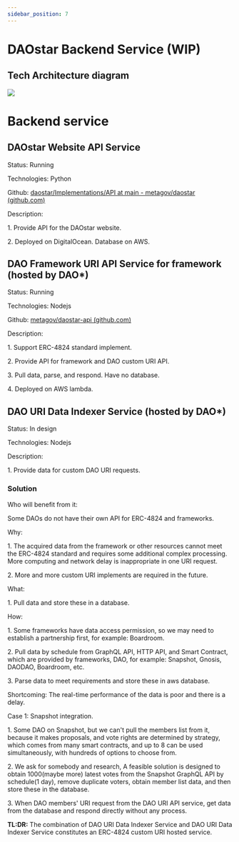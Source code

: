 ```yaml
---
sidebar_position: 7
---
```


# DAOstar Backend Service (WIP)

## Tech Architecture diagram

![](https://lh7-us.googleusercontent.com/KuSv4wynh7MJcRofPujyg2vPmvVf3fGlu0kv9KiBGH-j4RHALHiiGFO4TcpjEZDUbCa9G9sWEa3jYc9CduQk9ZOGF1mMyuFUyVRBfJrzA01TltRxWi38GLFvINdOnAt_asI4QGPfIog1UubeHN9YY5Q)

Backend service 
================

DAOstar Website API Service
---------------------------

Status: Running

Technologies: Python

Github: [daostar/Implementations/API at main - metagov/daostar (github.com)](https://github.com/metagov/daostar/tree/main/Implementations/API)

Description: 

1\. Provide API for the DAOstar website.

2\. Deployed on DigitalOcean. Database on AWS.

DAO Framework URI API Service for framework (hosted by DAO*)
------------------------------------------------------------

Status: Running

Technologies: Nodejs

Github: [metagov/daostar-api (github.com)](https://github.com/metagov/daostar-api)

Description: 

1\. Support ERC-4824 standard implement.

2\. Provide API for framework and DAO custom URI API.

3\. Pull data, parse, and respond. Have no database.

4\. Deployed on AWS lambda.

DAO URI Data Indexer Service (hosted by DAO*)
---------------------------------------------

Status: In design

Technologies: Nodejs

Description:

1\. Provide data for custom DAO URI requests.

### Solution

Who will benefit from it:

Some DAOs do not have their own API for ERC-4824 and frameworks.

Why: 

1\. The acquired data from the framework or other resources cannot meet the ERC-4824 standard and requires some additional complex processing. More computing and network delay is inappropriate in one URI request.

2\. More and more custom URI implements are required in the future.

What:

1\. Pull data and store these in a database.

How:

1\. Some frameworks have data access permission, so we may need to establish a partnership first, for example: Boardroom.

2\. Pull data by schedule from GraphQL API, HTTP API, and Smart Contract, which are provided by frameworks, DAO, for example: Snapshot, Gnosis, DAODAO, Boardroom, etc.

3\. Parse data to meet requirements and store these in aws database.

Shortcoming: The real-time performance of the data is poor and there is a delay.

Case 1: Snapshot integration.

1\. Some DAO on Snapshot, but we can't pull the members list from it, because it makes proposals, and vote rights are determined by strategy, which comes from many smart contracts, and up to 8 can be used simultaneously, with hundreds of options to choose from.

2\. We ask for somebody and research, A feasible solution is designed to obtain 1000(maybe more) latest votes from the Snapshot GraphQL API by schedule(1 day), remove duplicate voters, obtain member list data, and then store these in the database.

3\. When DAO members' URI request from the DAO URI API service, get data from the database and respond directly without any process.

**TL:DR:** The combination of DAO URI Data Indexer Service and DAO URI Data Indexer Service constitutes an ERC-4824 custom URI hosted service.